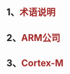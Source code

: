 ## 1、<span style="color:brown">术语说明</span>







## 2、<span style="color:brown">ARM公司</span>







## 3、<span style="color:brown">Cortex-M</span>







